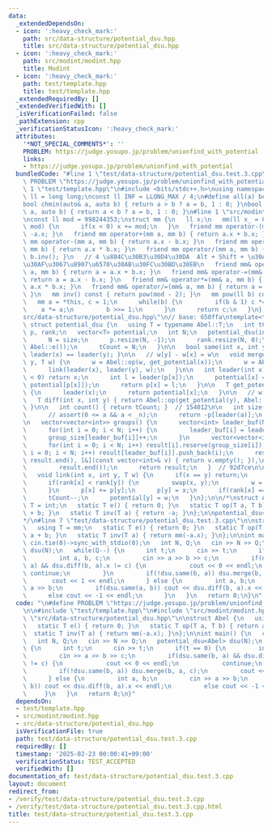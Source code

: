 ```yaml
---
data:
  _extendedDependsOn:
  - icon: ':heavy_check_mark:'
    path: src/data-structure/potential_dsu.hpp
    title: src/data-structure/potential_dsu.hpp
  - icon: ':heavy_check_mark:'
    path: src/modint/modint.hpp
    title: Modint
  - icon: ':heavy_check_mark:'
    path: test/template.hpp
    title: test/template.hpp
  _extendedRequiredBy: []
  _extendedVerifiedWith: []
  _isVerificationFailed: false
  _pathExtension: cpp
  _verificationStatusIcon: ':heavy_check_mark:'
  attributes:
    '*NOT_SPECIAL_COMMENTS*': ''
    PROBLEM: https://judge.yosupo.jp/problem/unionfind_with_potential
    links:
    - https://judge.yosupo.jp/problem/unionfind_with_potential
  bundledCode: "#line 1 \"test/data-structure/potential_dsu.test.3.cpp\"\n\n#define\
    \ PROBLEM \"https://judge.yosupo.jp/problem/unionfind_with_potential\"\n\n#line\
    \ 1 \"test/template.hpp\"\n#include <bits/stdc++.h>\nusing namespace std;\nusing\
    \ ll = long long;\nconst ll INF = LLONG_MAX / 4;\n#define all(a) begin(a), end(a)\n\
    bool chmin(auto& a, auto b) { return a > b ? a = b, 1 : 0; }\nbool chmax(auto&\
    \ a, auto b) { return a < b ? a = b, 1 : 0; }\n#line 1 \"src/modint/modint.hpp\"\
    \nconst ll mod = 998244353;\nstruct mm {\n   ll x;\n   mm(ll x_ = 0) : x(x_ %\
    \ mod) {\n      if(x < 0) x += mod;\n   }\n   friend mm operator-(mm a) { return\
    \ -a.x; }\n   friend mm operator+(mm a, mm b) { return a.x + b.x; }\n   friend\
    \ mm operator-(mm a, mm b) { return a.x - b.x; }\n   friend mm operator*(mm a,\
    \ mm b) { return a.x * b.x; }\n   friend mm operator/(mm a, mm b) { return a *\
    \ b.inv(); }\n   // 4 \u884C\u30B3\u30D4\u30DA  Alt + Shift + \u30AF\u30EA\u30C3\
    \u30AF\u3067\u8907\u6570\u30AB\u30FC\u30BD\u30EB\n   friend mm& operator+=(mm&\
    \ a, mm b) { return a = a.x + b.x; }\n   friend mm& operator-=(mm& a, mm b) {\
    \ return a = a.x - b.x; }\n   friend mm& operator*=(mm& a, mm b) { return a =\
    \ a.x * b.x; }\n   friend mm& operator/=(mm& a, mm b) { return a = a * b.inv();\
    \ }\n   mm inv() const { return pow(mod - 2); }\n   mm pow(ll b) const {\n   \
    \   mm a = *this, c = 1;\n      while(b) {\n         if(b & 1) c *= a;\n     \
    \    a *= a;\n         b >>= 1;\n      }\n      return c;\n   }\n};\n#line 1 \"\
    src/data-structure/potential_dsu.hpp\"\n// base: 650ffa\ntemplate<typename Abel>\
    \ struct potential_dsu {\n   using T = typename Abel::T;\n   int tCount;\n   vector<int>\
    \ p, rank;\n   vector<T> potential;\n   int N;\n   potential_dsu(int size) {\n\
    \      N = size;\n      p.resize(N, -1);\n      rank.resize(N, 0);\n      potential.resize(N,\
    \ Abel::e());\n      tCount = N;\n   }\n\n   bool same(int x, int y) { return\
    \ leader(x) == leader(y); }\n\n   // w[y] - w[x] = w\n   void merge(int x, int\
    \ y, T w) {\n      w = Abel::op(w, get_potential(x));\n      w = Abel::op(w, Abel::inv(get_potential(y)));\n\
    \      link(leader(x), leader(y), w);\n   }\n\n   int leader(int x) {\n      if(p[x]\
    \ < 0) return x;\n      int l = leader(p[x]);\n      potential[x] = Abel::op(potential[x],\
    \ potential[p[x]]);\n      return p[x] = l;\n   }\n\n   T get_potential(int x)\
    \ {\n      leader(x);\n      return potential[x];\n   }\n\n   // w[y] - w[x]\n\
    \   T diff(int x, int y) { return Abel::op(get_potential(y), Abel::inv(get_potential(x)));\
    \ }\n\n   int count() { return tCount; }  // 154012\n\n   int size(int a) {\n\
    \      // assert(0 <= a && a < _n);\n      return -p[leader(a)];\n   }  // 818fe7\n\
    \n   vector<vector<int>> groups() {\n      vector<int> leader_buf(N), group_size(N);\n\
    \      for(int i = 0; i < N; i++) {\n         leader_buf[i] = leader(i);\n   \
    \      group_size[leader_buf[i]]++;\n      }\n      vector<vector<int>> result(N);\n\
    \      for(int i = 0; i < N; i++) result[i].reserve(group_size[i]);\n      for(int\
    \ i = 0; i < N; i++) result[leader_buf[i]].push_back(i);\n      result.erase(remove_if(result.begin(),\
    \ result.end(), [&](const vector<int>& v) { return v.empty(); }),\n          \
    \         result.end());\n      return result;\n   }  // 92d7ce\n\n   private:\n\
    \   void link(int x, int y, T w) {\n      if(x == y) return;\n      tCount--;\n\
    \      if(rank[x] < rank[y]) {\n         swap(x, y);\n         w = Abel::inv(w);\n\
    \      }\n      p[x] += p[y];\n      p[y] = x;\n      if(rank[x] == rank[y]) rank[x]++;\n\
    \      tCount--;\n      potential[y] = w;\n   }\n};\n\n/*\nstruct Abel {\n   using\
    \ T = int;\n   static T e() { return 0; }\n   static T op(T a, T b) { return a\
    \ + b; }\n   static T inv(T a) { return -a; }\n};\n\npotential_dsu<Abel> dsu(N);\n\
    */\n#line 7 \"test/data-structure/potential_dsu.test.3.cpp\"\n\nstruct Abel {\n\
    \   using T = mm;\n   static T e() { return 0; }\n   static T op(T a, T b) { return\
    \ a + b; }\n   static T inv(T a) { return mm(-a.x); }\n};\n\nint main() {\n  \
    \ cin.tie(0)->sync_with_stdio(0);\n   int N, Q;\n   cin >> N >> Q;\n   potential_dsu<Abel>\
    \ dsu(N);\n   while(Q--) {\n      int t;\n      cin >> t;\n      if(t == 0) {\n\
    \         int a, b, c;\n         cin >> a >> b >> c;\n         if(dsu.same(b,\
    \ a) && dsu.diff(b, a).x != c) {\n            cout << 0 << endl;\n           \
    \ continue;\n         }\n         if(!dsu.same(b, a)) dsu.merge(b, a, c);\n  \
    \       cout << 1 << endl;\n      } else {\n         int a, b;\n         cin >>\
    \ a >> b;\n         if(dsu.same(a, b)) cout << dsu.diff(b, a).x << endl;\n   \
    \      else cout << -1 << endl;\n      }\n   }\n   return 0;\n}\n"
  code: "\n#define PROBLEM \"https://judge.yosupo.jp/problem/unionfind_with_potential\"\
    \n\n#include \"test/template.hpp\"\n#include \"src/modint/modint.hpp\"\n#include\
    \ \"src/data-structure/potential_dsu.hpp\"\n\nstruct Abel {\n   using T = mm;\n\
    \   static T e() { return 0; }\n   static T op(T a, T b) { return a + b; }\n \
    \  static T inv(T a) { return mm(-a.x); }\n};\n\nint main() {\n   cin.tie(0)->sync_with_stdio(0);\n\
    \   int N, Q;\n   cin >> N >> Q;\n   potential_dsu<Abel> dsu(N);\n   while(Q--)\
    \ {\n      int t;\n      cin >> t;\n      if(t == 0) {\n         int a, b, c;\n\
    \         cin >> a >> b >> c;\n         if(dsu.same(b, a) && dsu.diff(b, a).x\
    \ != c) {\n            cout << 0 << endl;\n            continue;\n         }\n\
    \         if(!dsu.same(b, a)) dsu.merge(b, a, c);\n         cout << 1 << endl;\n\
    \      } else {\n         int a, b;\n         cin >> a >> b;\n         if(dsu.same(a,\
    \ b)) cout << dsu.diff(b, a).x << endl;\n         else cout << -1 << endl;\n \
    \     }\n   }\n   return 0;\n}"
  dependsOn:
  - test/template.hpp
  - src/modint/modint.hpp
  - src/data-structure/potential_dsu.hpp
  isVerificationFile: true
  path: test/data-structure/potential_dsu.test.3.cpp
  requiredBy: []
  timestamp: '2025-02-23 00:00:41+09:00'
  verificationStatus: TEST_ACCEPTED
  verifiedWith: []
documentation_of: test/data-structure/potential_dsu.test.3.cpp
layout: document
redirect_from:
- /verify/test/data-structure/potential_dsu.test.3.cpp
- /verify/test/data-structure/potential_dsu.test.3.cpp.html
title: test/data-structure/potential_dsu.test.3.cpp
---
```

